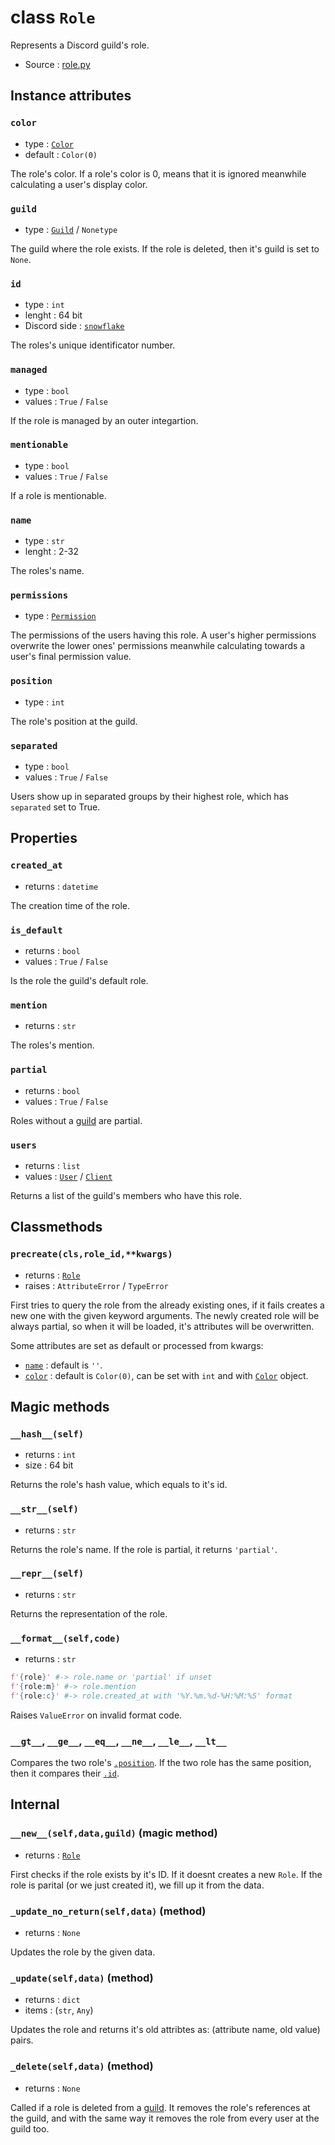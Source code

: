 # class `Role`

Represents a Discord guild's role.

- Source : [role.py](https://github.com/HuyaneMatsu/hata/blob/master/hata/role.py)

## Instance attributes

### `color`

- type : [`Color`](Color.md)
- default : `Color(0)`

The role's color. If a role's color is 0, means that it is ignored meanwhile
calculating a user's display color.

### `guild`

- type : [`Guild`](Guild.md) / `Nonetype`

The guild where the role exists. If the role is deleted, then it's guild is
set to `None`.

### `id`

- type : `int`
- lenght : 64 bit
- Discord side : [`snowflake`](https://github.com/discordapp/discord-api-docs/blob/master/docs/Reference.md#snowflakes)

The roles's unique identificator number.

### `managed`

- type : `bool`
- values : `True` / `False`

If the role is managed by an outer integartion.

### `mentionable`

- type : `bool`
- values : `True` / `False`

If a role is mentionable.

### `name`

- type : `str`
- lenght : 2-32

The roles's name.

### `permissions`

- type : [`Permission`](Permission.md)

The permissions of the users having this role. A user's higher permissions
overwrite the lower ones' permissions meanwhile calculating towards a user's
final permission value.

### `position`

- type : `int`

The role's position at the guild.

### `separated`

- type : `bool`
- values : `True` / `False`

Users show up in separated groups by their highest role, which has `separated`
set to True.

## Properties

### `created_at`

- returns : `datetime`

The creation time of the role.

### `is_default`

- returns : `bool`
- values : `True` / `False`

Is the role the guild's default role.

### `mention`

- returns : `str`

The roles's mention.

### `partial`

- returns : `bool`
- values : `True` / `False`

Roles without a  [guild](Guild.md) are partial.

### `users`

- returns : `list`
- values : [`User`](User.md) / [`Client`](Client.md)

Returns a list of the guild's members who have this role.

## Classmethods

### `precreate(cls,role_id,**kwargs)`

- returns : [`Role`](Role.md)
- raises : `AttributeError` / `TypeError`

First tries to query the role from the already existing ones, if it fails
creates a new one with the given keyword arguments. The newly created role will
be always partial, so when it will be loaded, it's attributes will be
overwritten.

Some attributes are set as default or processed from kwargs:
- [`name`](#name) : default is `''`.
- [`color`](#color) : default is `Color(0)`, can be set with `int` and with
[`Color`](Color.md) object.


## Magic methods

### `__hash__(self)`

- returns : `int`
- size : 64 bit

Returns the role's hash value, which equals to it's id.

### `__str__(self)`

- returns : `str`

Returns the role's name. If the role is partial, it returns `'partial'`.

### `__repr__(self)`

- returns : `str`

Returns the representation of the role.

### `__format__(self,code)`

- returns : `str`

```python
f'{role}' #-> role.name or 'partial' if unset
f'{role:m}' #-> role.mention
f'{role:c}' #-> role.created_at with '%Y.%m.%d-%H:%M:%S' format
```

Raises `ValueError` on invalid format code.

### `__gt__`, `__ge__`, `__eq__`, `__ne__`, `__le__`, `__lt__`

Compares the two role's [`.position`](#position). If the two role has the same
position, then it compares their [`.id`](#id).

## Internal

### `__new__(self,data,guild)` (magic method)

- returns : [`Role`](Role.md)

First checks if the role exists by it's ID. If it doesnt creates a new `Role`.
If the role is parital (or we just created it), we fill up it from the data.

### `_update_no_return(self,data)` (method)

- returns : `None`

Updates the role by the given data.

### `_update(self,data)` (method)

- returns : `dict`
- items : (`str`, `Any`)

Updates the role and returns it's old attribtes as: (attribute name, old value)
pairs.

### `_delete(self,data)` (method)

- returns : `None`

Called if a role is deleted from a [guild](Guild.md). It removes the role's
references at the guild, and with the same way it removes the role from every
user at the guild too.
